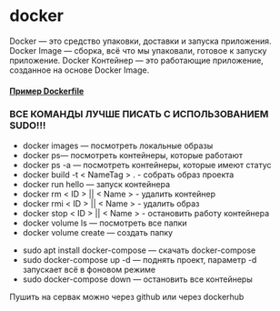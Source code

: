 # docker

Docker — это средство упаковки, доставки и запуска приложения.
Docker Image — сборка, всё что мы упаковали, готовое к запуску приложение.
Docker Контейнер — это работающие приложение, созданное на основе Docker Image.

#### [Пример Dockerfile](https://github.com/Mamedov14/docker/blob/main/Dockerfile)

### ВСЕ КОМАНДЫ ЛУЧШЕ ПИСАТЬ С ИСПОЛЬЗОВАНИЕМ SUDO!!!

- docker images — посмотреть локальные образы
- docker ps— посмотреть контейнеры, которые работают
- docker ps -a — посмотреть контейнеры, которые имеют статус
- docker build -t  < NameTag > .  - собрать образ проекта
- docker run hello — запуск контейнера
- docker rm < ID > || < Name > - удалить контейнер
- docker rmi < ID > || < Name > - удалить образ
- docker stop < ID > || < Name > - остановить работу контейнера
- docker volume ls — посмотреть все папки
- docker volume create <name> — создать папку

+ sudo apt install docker-compose — скачать docker-compose
+ sudo docker-compose up -d — поднять проект, параметр -d запускает всё в фоновом режиме
+ sudo docker-compose down — остановить все контейнеры

Пушить на сервак можно через github или через dockerhub